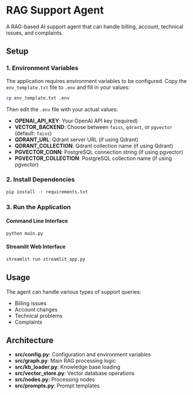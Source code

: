 # RAG Support Agent

A RAG-based AI support agent that can handle billing, account, technical issues, and complaints.

## Setup

### 1. Environment Variables

The application requires environment variables to be configured. Copy the `env_template.txt` file to `.env` and fill in your values:

```bash
cp env_template.txt .env
```

Then edit the `.env` file with your actual values:

- **OPENAI_API_KEY**: Your OpenAI API key (required)
- **VECTOR_BACKEND**: Choose between `faiss`, `qdrant`, or `pgvector` (default: `faiss`)
- **QDRANT_URL**: Qdrant server URL (if using Qdrant)
- **QDRANT_COLLECTION**: Qdrant collection name (if using Qdrant)
- **PGVECTOR_CONN**: PostgreSQL connection string (if using pgvector)
- **PGVECTOR_COLLECTION**: PostgreSQL collection name (if using pgvector)

### 2. Install Dependencies

```bash
pip install -r requirements.txt
```

### 3. Run the Application

#### Command Line Interface
```bash
python main.py
```

#### Streamlit Web Interface
```bash
streamlit run streamlit_app.py
```

## Usage

The agent can handle various types of support queries:
- Billing issues
- Account changes
- Technical problems
- Complaints

## Architecture

- **src/config.py**: Configuration and environment variables
- **src/graph.py**: Main RAG processing logic
- **src/kb_loader.py**: Knowledge base loading
- **src/vector_store.py**: Vector database operations
- **src/nodes.py**: Processing nodes
- **src/prompts.py**: Prompt templates
